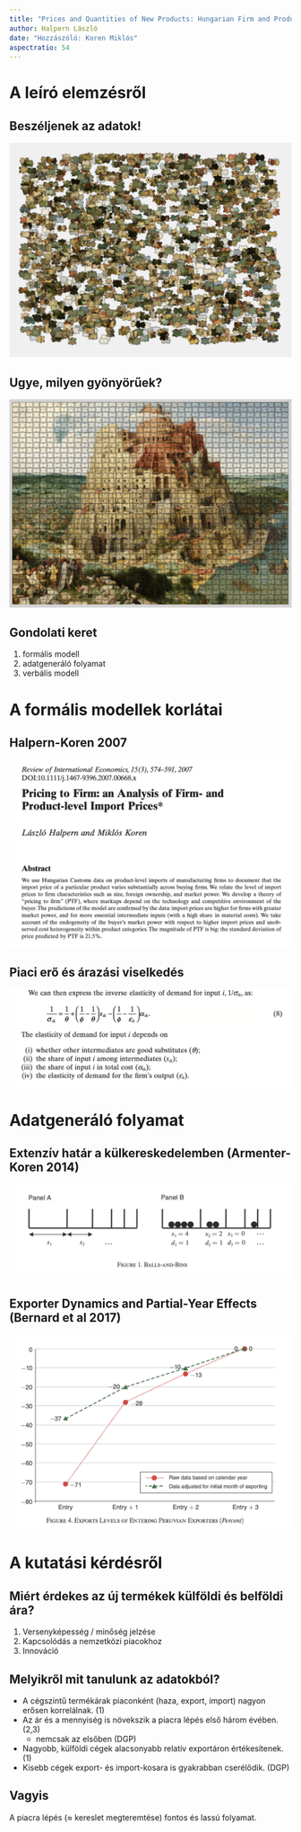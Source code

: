 ```yaml
---
title: "Prices and Quantities of New Products: Hungarian Firm and Product Level Data"
author: Halpern László
date: "Hozzászóló: Koren Miklós"
aspectratio: 54
---
```


# A leíró elemzésről
## Beszéljenek az adatok!
![](babel-puzzle.png)

## Ugye, milyen gyönyörűek?
![](babel-complete.png)

## Gondolati keret
1. formális modell
2. adatgeneráló folyamat
3. verbális modell

# A formális modellek korlátai

## Halpern-Koren 2007
![](halpern-koren-2007.png)

## Piaci erő és árazási viselkedés
![](variable-markups.png)

# Adatgeneráló folyamat

## Extenzív határ a külkereskedelemben (Armenter-Koren 2014)
![](balls-and-bins.png)

## Exporter Dynamics and Partial-Year Effects (Bernard et al 2017)
![](partial-year.png)

# A kutatási kérdésről
## Miért érdekes az új termékek külföldi és belföldi ára?
1. Versenyképesség / minőség jelzése
2. Kapcsolódás a nemzetközi piacokhoz
3. Innováció

## Melyikről mit tanulunk az adatokból?
- A cégszintű termékárak piaconként (haza, export, import) nagyon erősen korrelálnak. (1)
- Az ár és a mennyiség is növekszik a piacra lépés első három évében. (2,3)
    - nemcsak az elsőben (DGP)
- Nagyobb, külföldi cégek alacsonyabb relatív exportáron értékesítenek. (1)
- Kisebb cégek export- és import-kosara is gyakrabban cserélődik. (DGP)

## Vagyis
A piacra lépés ($\approx$ kereslet megteremtése) fontos és lassú folyamat.